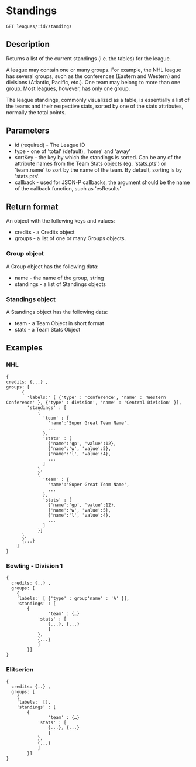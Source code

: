 # Standings

    GET leagues/:id/standings

## Description
Returns a list of the current standings (i.e. the tables) for the league. 

A league may contain one or many groups. For example, the NHL league has several groups, such as the conferences (Eastern and Western) and divisions (Atlantic, Pacific, etc.). One team may belong to more than one group. Most leagues, however, has only one group. 

The league standings, commonly visualized as a table, is essentially a list of the teams and their respective stats, sorted by one of the stats attributes, normally the total points. 

## Parameters
* id (required) - The League ID
* type - one of 'total' (default), 'home' and 'away' 
* sortKey - the key by which the standings is sorted. Can be any of the attribute names from the Team Stats objects (eg. 'stats.pts') or 'team.name' to sort by the name of the team. By default, sorting is by 'stats.pts'.   
* callback - used for JSON-P callbacks, the argument should be the name of the callback function, such as 'esResults' 

## Return format
An object with the following keys and values:
* credits - a Credits object
* groups - a list of one or many Groups objects.   

### Group object
A Group object has the following data: 
* name - the name of the group, string
* standings - a list of Standings objects

### Standings object
A Standings object has the following data: 
* team - a Team Object in short format
* stats - a Team Stats Object  

## Examples

### NHL
	{ 
	credits: {...} ,
  	groups: [
  		  { 
  		    'labels:' [ {'type' : 'conference', 'name' : 'Western Conference' }, {'type' : division', 'name' : 'Central Division' }],
  		    'standings' : [
  		    	{
  		    	  'team' : {
  		    	    'name':'Super Great Team Name',
  		    	    ...
  		    	  },
  		    	  'stats' : [
  		    	    {'name':'gp', 'value':12},
  		    	    {'name':'w', 'value':5},
  		    	    {'name':'l', 'value':4},
  		    	    ...
  		    	  ]	
  		    	},
  		    	{
  		    	  'team' : {
  		    	    'name':'Super Great Team Name',
  		    	    ...
  		    	  },
  		    	  'stats' : [
  		    	    {'name':'gp', 'value':12},
  		    	    {'name':'w', 'value':5},
  		    	    {'name':'l', 'value':4},
  		    	    ...
  		    	  ]	
  		    	}]
  		  },
  		  {...}
  		]
  	}
            

### Bowling - Division 1
	{ 
	  credits: {..} ,
	  groups: [
	  	{ 
	  	'labels:' [ {'type' : group'name' : 'A' }],
	  	'standings' : [
	  		{
	            	'team' : {…}
	        	'stats' : [
	        		{...}, {...}
	        		]
	        	},
	        	{...}
	        	]
	        }]
	}

### Elitserien
	
	{ 
	  credits: {..} ,
	  groups: [
	  	{ 
	  	'labels:' [],
	  	'standings' : [
	  		{
	            	'team' : {…}
	        	'stats' : [
	        		{...}, {...}
	        		]
	        	},
	        	{...}
	        	]
	        }]
	}
	
	
        	
